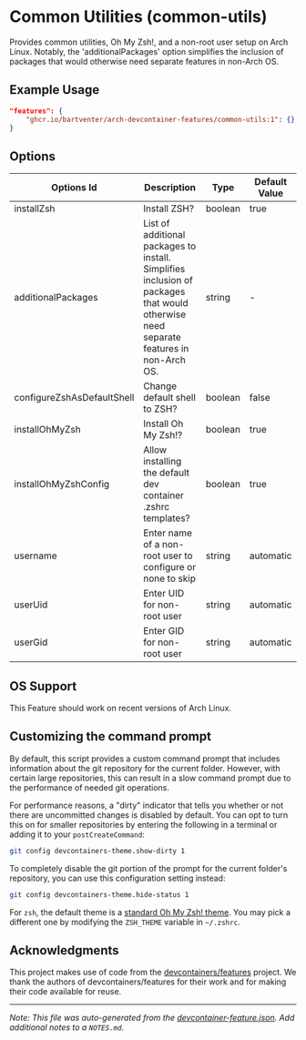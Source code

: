 
# Common Utilities (common-utils)

Provides common utilities, Oh My Zsh!, and a non-root user setup on Arch Linux. Notably, the 'additionalPackages' option simplifies the inclusion of packages that would otherwise need separate features in non-Arch OS.

## Example Usage

```json
"features": {
    "ghcr.io/bartventer/arch-devcontainer-features/common-utils:1": {}
}
```

## Options

| Options Id | Description | Type | Default Value |
|-----|-----|-----|-----|
| installZsh | Install ZSH? | boolean | true |
| additionalPackages | List of additional packages to install. Simplifies inclusion of packages that would otherwise need separate features in non-Arch OS. | string | - |
| configureZshAsDefaultShell | Change default shell to ZSH? | boolean | false |
| installOhMyZsh | Install Oh My Zsh!? | boolean | true |
| installOhMyZshConfig | Allow installing the default dev container .zshrc templates? | boolean | true |
| username | Enter name of a non-root user to configure or none to skip | string | automatic |
| userUid | Enter UID for non-root user | string | automatic |
| userGid | Enter GID for non-root user | string | automatic |

## OS Support

This Feature should work on recent versions of Arch Linux.

## Customizing the command prompt

By default, this script provides a custom command prompt that includes information about the git repository for the current folder. However, with certain large repositories, this can result in a slow command prompt due to the performance of needed git operations.

For performance reasons, a "dirty" indicator that tells you whether or not there are uncommitted changes is disabled by default. You can opt to turn this on for smaller repositories by entering the following in a terminal or adding it to your `postCreateCommand`:

```bash
git config devcontainers-theme.show-dirty 1
```

To completely disable the git portion of the prompt for the current folder's repository, you can use this configuration setting instead:

```bash
git config devcontainers-theme.hide-status 1
```

For `zsh`, the default theme is a [standard Oh My Zsh! theme](https://ohmyz.sh/). You may pick a different one by modifying the `ZSH_THEME` variable in `~/.zshrc`.

## Acknowledgments

This project makes use of code from the [devcontainers/features](https://github.com/devcontainers/features/tree/main/src/common-utils) project. We thank the authors of devcontainers/features for their work and for making their code available for reuse.


---

_Note: This file was auto-generated from the [devcontainer-feature.json](https://github.com/bartventer/arch-devcontainer-features/blob/main/src/common-utils/devcontainer-feature.json).  Add additional notes to a `NOTES.md`._
